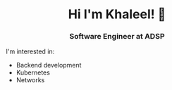 <h1 align="center">Hi I'm Khaleel!  👋</h1>

<h3 align="center">Software Engineer at ADSP</h3>


I'm interested in:

- Backend development
- Kubernetes
- Networks

<!--
**khaleelsyed/khaleelsyed** is a ✨ _special_ ✨ repository because its `README.md` (this file) appears on your GitHub profile.

Here are some ideas to get you started:

- 🔭 I’m currently working on ...
- 🌱 I’m currently learning ...
- 👯 I’m looking to collaborate on ...
- 🤔 I’m looking for help with ...
- 💬 Ask me about ...
- 📫 How to reach me: ...
- 😄 Pronouns: ...
- ⚡ Fun fact: ...
-->